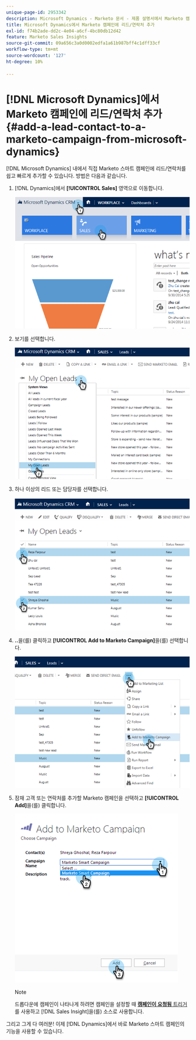 ```yaml
---
unique-page-id: 2953342
description: Microsoft Dynamics - Marketo 문서 - 제품 설명서에서 Marketo 캠페인에 리드/연락처 추가
title: Microsoft Dynamics에서 Marketo 캠페인에 리드/연락처 추가
exl-id: f74b2ade-dd2c-4e04-a6cf-4bc80db12d42
feature: Marketo Sales Insights
source-git-commit: 09a656c3a0d0002edfa1a61b987bff4c1dff33cf
workflow-type: tm+mt
source-wordcount: '127'
ht-degree: 10%

---
```


# [!DNL Microsoft Dynamics]에서 Marketo 캠페인에 리드/연락처 추가 {#add-a-lead-contact-to-a-marketo-campaign-from-microsoft-dynamics}

[!DNL Microsoft Dynamics] 내에서 직접 Marketo 스마트 캠페인에 리드/연락처를 쉽고 빠르게 추가할 수 있습니다. 방법은 다음과 같습니다.

1. [!DNL Dynamics]에서 **[!UICONTROL Sales]** 영역으로 이동합니다.

   ![](assets/image2014-10-20-12-3a9-3a56.png)

1. 보기를 선택합니다.

   ![](assets/image2014-10-20-12-3a10-3a6.png)

1. 하나 이상의 리드 또는 담당자를 선택합니다.

   ![](assets/image2014-10-20-12-3a10-3a19.png)

1. **..**&#x200B;을(를) 클릭하고 **[!UICONTROL Add to Marketo Campaign]**&#x200B;을(를) 선택합니다.

   ![](assets/image2014-10-20-12-3a10-3a31.png)

1. 잠재 고객 또는 연락처를 추가할 Marketo 캠페인을 선택하고 **[!UICONTROL Add]**&#x200B;을(를) 클릭합니다.

   ![](assets/image2014-10-20-12-3a10-3a42.png)

   >[!NOTE]
   >
   >드롭다운에 캠페인이 나타나게 하려면 캠페인을 설정할 때 [**캠페인이 요청됨** 트리거](/help/marketo/product-docs/core-marketo-concepts/smart-campaigns/using-smart-campaigns/setting-up-a-trigger-smart-campaign-for-sales-using-campaign-is-requested.md)를 사용하고 [!DNL Sales Insight]을(를) 소스로 사용합니다.

그리고 그게 다 여러분! 이제 [!DNL Dynamics]에서 바로 Marketo 스마트 캠페인의 기능을 사용할 수 있습니다.
